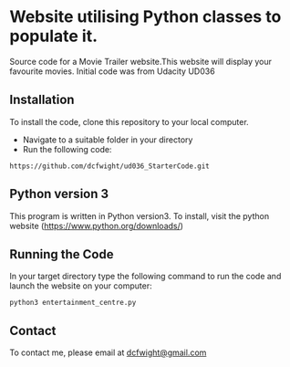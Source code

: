 # Website utilising Python classes to populate it.
Source code for a Movie Trailer website.This website will display your favourite movies.
Initial code was from Udacity UD036

## Installation
To install the code, clone this repository to your local computer.
- Navigate to a suitable folder in your directory
- Run the following code:
```
https://github.com/dcfwight/ud036_StarterCode.git
```

## Python version 3
This program is written in Python version3.
To install, visit the python website (https://www.python.org/downloads/)

## Running the Code
In your target directory type the following command to run the code and launch the website on your computer:

`python3 entertainment_centre.py`

## Contact
To contact me, please email at dcfwight@gmail.com

